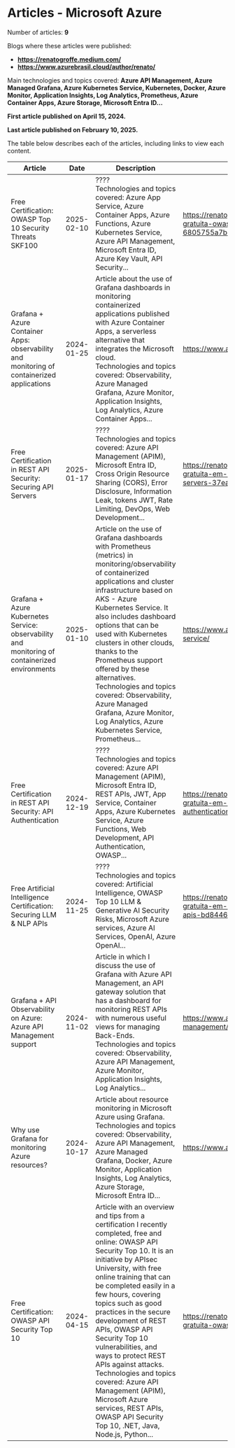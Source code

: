 # Articles - Microsoft Azure

Number of articles: **9**

Blogs where these articles were published:
- **https://renatogroffe.medium.com/**
- **https://www.azurebrasil.cloud/author/renato/**

Main technologies and topics covered: **Azure API Management, Azure Managed Grafana, Azure Kubernetes Service, Kubernetes, Docker, Azure Monitor, Application Insights, Log Analytics, Prometheus, Azure Container Apps, Azure Storage, Microsoft Entra ID...**

**First article published on April 15, 2024.**

**Last article published on February 10, 2025.**

The table below describes each of the articles, including links to view each content.

| Article | Date | Description | Link |
| ------------| ---- | ------------ | ---- |
| Free Certification: OWASP Top 10 Security Threats SKF100 | 2025-02-10 | ????<br/>Technologies and topics covered: Azure App Service, Azure Container Apps, Azure Functions, Azure Kubernetes Service, Azure API Management, Microsoft Entra ID, Azure Key Vault, API Security... | https://renatogroffe.medium.com/certifica%C3%A7%C3%A3o-gratuita-owasp-top-10-security-threats-skf100-6805755a7bd6 |
| Grafana + Azure Container Apps: observability and monitoring of containerized applications | 2024-01-25 | Article about the use of Grafana dashboards in monitoring containerized applications published with Azure Container Apps, a serverless alternative that integrates the Microsoft cloud.<br/>Technologies and topics covered: Observability, Azure Managed Grafana, Azure Monitor, Application Insights, Log Analytics, Azure Container Apps... | https://www.azurebrasil.cloud/grafana-azure-container-apps/ |
| Free Certification in REST API Security: Securing API Servers | 2025-01-17 | ????<br/>Technologies and topics covered: Azure API Management (APIM), Microsoft Entra ID, Cross Origin Resource Sharing (CORS), Error Disclosure, Information Leak, tokens JWT, Rate Limiting, DevOps, Web Development... | https://renatogroffe.medium.com/certifica%C3%A7%C3%A3o-gratuita-em-seguran%C3%A7a-de-apis-rest-securing-api-servers-37eacbb6ff17 |
| Grafana + Azure Kubernetes Service: observability and monitoring of containerized environments | 2025-01-10 | Article on the use of Grafana dashboards with Prometheus (metrics) in monitoring/observability of containerized applications and cluster infrastructure based on AKS - Azure Kubernetes Service. It also includes dashboard options that can be used with Kubernetes clusters in other clouds, thanks to the Prometheus support offered by these alternatives.<br/>Technologies and topics covered: Observability, Azure Managed Grafana, Azure Monitor, Log Analytics, Azure Kubernetes Service, Prometheus... | https://www.azurebrasil.cloud/grafana-azure-kubernetes-service/ |
| Free Certification in REST API Security: API Authentication | 2024-12-19 | ????<br/>Technologies and topics covered: Azure API Management (APIM), Microsoft Entra ID, REST APIs, JWT, App Service, Container Apps, Azure Kubernetes Service, Azure Functions, Web Development, API Authentication, OWASP... | https://renatogroffe.medium.com/certifica%C3%A7%C3%A3o-gratuita-em-seguran%C3%A7a-de-apis-rest-api-authentication-a0449270a04b |
| Free Artificial Intelligence Certification: Securing LLM & NLP APIs | 2024-11-25 | ????<br/>Technologies and topics covered: Artificial Intelligence, OWASP Top 10 LLM & Generative AI Security Risks, Microsoft Azure services, Azure AI Services, OpenAI, Azure OpenAI... | https://renatogroffe.medium.com/certifica%C3%A7%C3%A3o-gratuita-em-intelig%C3%AAncia-artificial-securing-llm-nlp-apis-bd8446c38a70 |
| Grafana + API Observability on Azure: Azure API Management support | 2024-11-02 | Article in which I discuss the use of Grafana with Azure API Management, an API gateway solution that has a dashboard for monitoring REST APIs with numerous useful views for managing Back-Ends.<br/>Technologies and topics covered: Observability, Azure API Management, Azure Monitor, Application Insights, Log Analytics... | https://www.azurebrasil.cloud/grafana-azure-api-management/ |
| Why use Grafana for monitoring Azure resources? | 2024-10-17 | Article about resource monitoring in Microsoft Azure using Grafana.<br/>Technologies and topics covered: Observability, Azure API Management, Azure Managed Grafana, Docker, Azure Monitor, Application Insights, Log Analytics, Azure Storage, Microsoft Entra ID... | https://www.azurebrasil.cloud/grafana-monitoramento-azure/ |
| Free Certification: OWASP API Security Top 10 | 2024-04-15 | Article with an overview and tips from a certification I recently completed, free and online: OWASP API Security Top 10. It is an initiative by APIsec University, with free online training that can be completed easily in a few hours, covering topics such as good practices in the secure development of REST APIs, OWASP API Security Top 10 vulnerabilities, and ways to protect REST APIs against attacks.<br/>Technologies and topics covered: Azure API Management (APIM), Microsoft Azure services, REST APIs, OWASP API Security Top 10, .NET, Java, Node.js, Python... | https://renatogroffe.medium.com/certifica%C3%A7%C3%A3o-gratuita-owasp-api-security-top-10-49187dadd141 |